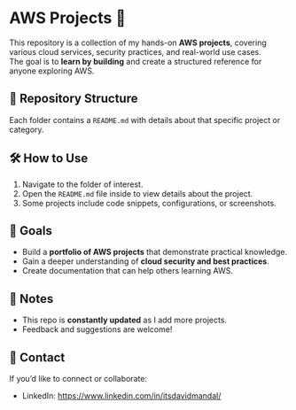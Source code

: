 # AWS Projects 🚀

This repository is a collection of my hands-on **AWS projects**, covering various cloud services, security practices, and real-world use cases.  
The goal is to **learn by building** and create a structured reference for anyone exploring AWS.

## 📂 Repository Structure

Each folder contains a `README.md` with details about that specific project or category.

## 🛠️ How to Use

1. Navigate to the folder of interest.
2. Open the `README.md` file inside to view details about the project.
3. Some projects include code snippets, configurations, or screenshots.

## 🎯 Goals

- Build a **portfolio of AWS projects** that demonstrate practical knowledge.
- Gain a deeper understanding of **cloud security and best practices**.
- Create documentation that can help others learning AWS.

## 📌 Notes

- This repo is **constantly updated** as I add more projects.  
- Feedback and suggestions are welcome!  

## 📧 Contact

If you’d like to connect or collaborate:  
- LinkedIn: https://www.linkedin.com/in/itsdavidmandal/